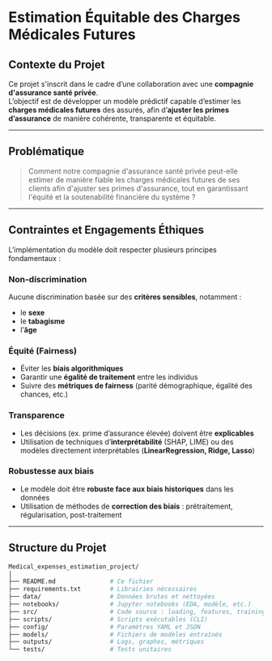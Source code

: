 #  Estimation Équitable des Charges Médicales Futures

##  Contexte du Projet

Ce projet s'inscrit dans le cadre d’une collaboration avec une **compagnie d'assurance santé privée**.  
L’objectif est de développer un modèle prédictif capable d’estimer les **charges médicales futures** des assurés, afin d’**ajuster les primes d’assurance** de manière cohérente, transparente et équitable.

---

##  Problématique

> Comment notre compagnie d'assurance santé privée peut-elle estimer de manière fiable les charges médicales futures de ses clients afin d'ajuster ses primes d'assurance, tout en garantissant l'équité et la soutenabilité financière du système ?

---

##  Contraintes et Engagements Éthiques

L’implémentation du modèle doit respecter plusieurs principes fondamentaux :

###  Non-discrimination
Aucune discrimination basée sur des **critères sensibles**, notamment :
- le **sexe**
- le **tabagisme**
- l’**âge**

###  Équité (Fairness)
- Éviter les **biais algorithmiques**
- Garantir une **égalité de traitement** entre les individus
- Suivre des **métriques de fairness** (parité démographique, égalité des chances, etc.)

###  Transparence
- Les décisions (ex. prime d’assurance élevée) doivent être **explicables**
- Utilisation de techniques d’**interprétabilité** (SHAP, LIME) ou des modèles directement interprétables (**LinearRegression, Ridge, Lasso**)

###  Robustesse aux biais
- Le modèle doit être **robuste face aux biais historiques** dans les données
- Utilisation de méthodes de **correction des biais** : prétraitement, régularisation, post-traitement

---

##  Structure du Projet

```bash
Medical_expenses_estimation_project/
│
├── README.md               # Ce fichier
├── requirements.txt        # Librairies nécessaires
├── data/                   # Données brutes et nettoyées
├── notebooks/              # Jupyter notebooks (EDA, modèle, etc.)
├── src/                    # Code source : loading, features, training
├── scripts/                # Scripts exécutables (CLI)
├── config/                 # Paramètres YAML et JSON
├── models/                 # Fichiers de modèles entraînés
├── outputs/                # Logs, graphes, métriques
└── tests/                  # Tests unitaires